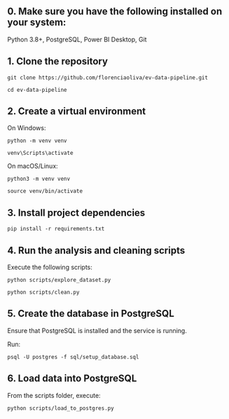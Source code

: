 ## **0. Make sure you have the following installed on your system:**

Python 3.8+,
PostgreSQL,
Power BI Desktop,
Git

## **1. Clone the repository**

```
git clone https://github.com/florenciaoliva/ev-data-pipeline.git
```

```
cd ev-data-pipeline
```

## **2. Create a virtual environment**

On Windows:

```
python -m venv venv
```

```
venv\Scripts\activate
```

On macOS/Linux:

```
python3 -m venv venv
```

```
source venv/bin/activate
```

## **3. Install project dependencies**

```
pip install -r requirements.txt
```

## **4. Run the analysis and cleaning scripts**


Execute the following scripts:

```
python scripts/explore_dataset.py
```

```
python scripts/clean.py
```

## **5. Create the database in PostgreSQL**

Ensure that PostgreSQL is installed and the service is running.

Run:
```
psql -U postgres -f sql/setup_database.sql
```

## **6. Load data into PostgreSQL**

From the scripts folder, execute:

```
python scripts/load_to_postgres.py
```
